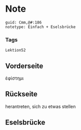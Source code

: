 # Note
```
guid: Cmm,@#:186
notetype: Einfach + Eselsbrücke
```

### Tags
```
Lektion52
```

## Vorderseite
ἐφίστημι

## Rückseite
herantreten, sich zu etwas stellen

## Eselsbrücke

